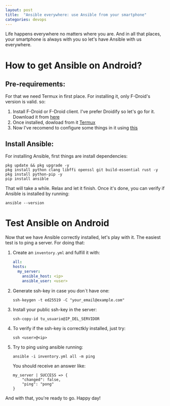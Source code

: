 ```yaml
---
layout: post
title:  "Ansible everywhere: use Ansible from your smartphone"
categories: devops
---
```


Life happens everywhere no matters where you are. And in all that places, your smartphone is always with you so let's
have Ansible with us everywhere.

# How to get Ansible on Android?

## Pre-requirements:

For that we need Termux in first place. For installing it, only F-Droid's version is valid. so:

1. Install F-Droid or F-Droid client. I've prefer Droidify so let's go for it. Download it from
   [here](https://github.com/Droid-ify/client)
1. Once installed, dowload from it [Termux](https://f-droid.org/en/packages/com.termux/)
1. Now I've recomend to configure some things in it using [this](../software-development/2024-01-17-Termux-Tips.md)

## Install Ansible:

For installing Ansible, first things are install dependencies:

``` shell
pkg update && pkg upgrade -y
pkg install python clang libffi openssl git build-essential rust -y
pkg install python-pip -y
pip install ansible
```

That will take a while. Relax and let it finish. Once it's done, you can verify if Ansible is installed by running:

``` shell
ansible --version
```

# Test Ansible on Android

Now that we have Ansible correctly installed, let's play with it. The easiest test is to ping a server. For doing that:

1. Create an `inventory.yml` and fulfill it with:

    ``` yaml
    all:
    hosts:
      my_server:
        ansible_host: <ip>
        ansible_user: <user>
    ```

1. Generate ssh-key in case you don´t have one:

    ``` shell
    ssh-keygen -t ed25519 -C "your_email@example.com"
    ```

1. Install your public ssh-key in the server:

    ``` shell
    ssh-copy-id tu_usuario@IP_DEL_SERVIDOR
    ```

1. To verify if the ssh-key is correctkly installed, just try:

    ``` shell
    ssh <user>@<ip>
    ```

1. Try to ping using ansible running:

    ``` shell
    ansible -i inventory.yml all -m ping
    ```

    You should receive an answer like:

    ``` shell
    my_server | SUCCESS => {
        "changed": false,
        "ping": "pong"
    }
    ```

And with that, you're ready to go. Happy day!